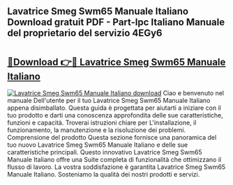 ## Lavatrice Smeg Swm65 Manuale Italiano Download gratuit PDF - Part-lpc Italiano Manuale del proprietario del servizio 4EGy6

# <h2><a href="http://dfftcy.blite.top/?on=Lavatrice+Smeg+Swm65+Manuale+Italiano">🔗Download 👉🔴 Lavatrice Smeg Swm65 Manuale Italiano</a></h2>

[![Lavatrice Smeg Swm65 Manuale Italiano download](https://i.imgur.com/lujVjoI.png)](http://dfftcy.blite.top/?on=Lavatrice+Smeg+Swm65+Manuale+Italiano)
Ciao e benvenuto nel manuale Dell'utente per il tuo Lavatrice Smeg Swm65 Manuale Italiano appena disimballato. Questa guida è progettata per aiutarti a iniziare con il tuo prodotto e darti una conoscenza approfondita delle sue caratteristiche, funzioni e capacità. Troverai istruzioni chiare per L'installazione, il funzionamento, la manutenzione e la risoluzione dei problemi. Comprensione del prodotto Questa sezione fornisce una panoramica del tuo nuovo Lavatrice Smeg Swm65 Manuale Italiano e delle sue caratteristiche principali. Questo innovativo Lavatrice Smeg Swm65 Manuale Italiano offre una Suite completa di funzionalità che ottimizzano il flusso di lavoro. La vostra soddisfazione è garantita Lavatrice Smeg Swm65 Manuale Italiano. Sosteniamo la qualità dei nostri prodotti e servizi.
